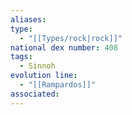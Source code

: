 ```yaml
---
aliases: 
type:
  - "[[Types/rock|rock]]"
national dex number: 408
tags:
  - Sinnoh
evolution line:
  - "[[Rampardos]]"
associated:
---
```


